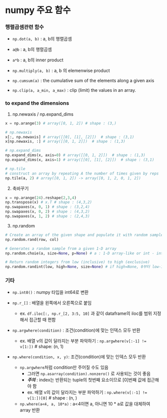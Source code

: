 # numpy 주요 함수

### 행렬곱셈관련 함수
- `np.dot(a, b)` : a, b의 행렬곱셈
- `a@b` : a, b의 행렬곱셈
- `a*b` : a, b의 inner product
- `np.multiply(a, b)` : a, b 의 elemenwise product

- `np.cumsum(a)` : the cumulative sum of the elements along a given axis
- `np.clip(a, a_min, a_max)` : clip (limit) the values in an array.

### to expand the dimensions
1. np.newaxis / np.expand_dims
```Python
x = np.arange(3) # array([0, 1, 2]) # shape : (3,)

# np.newaxis
x[:, np.newaxis] # array([[0], [1], [2]])  # shape : (3,1)
x[np.newaxis, :] # array([[0, 1, 2]])  # shape : (1,3)

# np.expand_dims
np.expand_dims(x, axis=0) # array([[0, 1, 2]])  # shape : (1,3)
np.expand_dims(x, axis=1) # array([[0], [1], [2]])  # shape : (3,1)

# np.tile
# construct an array by repeating A the number of times given by reps
np.tile(a, 2) # array([0, 1, 2]) -> array([0, 1, 2, 0, 1, 2])
```

2. 축바꾸기
```Python
x = np.arange(24).reshape(2,3,4)
np.transpose(x) # x.T # shape : (4,3,2)
np.swapaxes(x, 0, 1) # shape : (3,2,4)
np.swapaxes(x, 0, 2) # shape : (4,3,2)
np.swapaxes(x, 1, 2) # shape : (2,4,3)
```

3. np.random
```Python
# Create an array of the given shape and populate it with random samples from a uniform distribution over [0, 1).
np.random.rand(row, col)

# Generates a random sample from a given 1-D array
np.random.choie(a, size=None, p=None) # a : 1-D array-like or int - int : np.arange(a)

# Return random integers from low (inclusive) to high (exclusive)
np.random.randint(low, high=None, size=None) # if high=None, 0부터 low-1까지의 숫자중 sampling
``` 

### 기타
- `np.int0()` : numpy 타입을 int64로 변환
- `np.r_[]` : 배열을 왼쪽에서 오른쪽으로 붙임
  - ex. `df.iloc[:, np.r_[2, 3:5, 10]` 과 같이 dataframe의 iloc를 범위 지정해서 접근할 때 편함

- `np.argwhere(condition)` : 조건(condition)에 맞는 인덱스 모두 반환 
  - ex. 배열 v의 값이 달라지는 부분 파악하기 : `np.argwhere(v[:-1] != v[1:])`  # shape: (n, 1)
  
- `np.where(condition, x, y)`: 조건(condition)에 맞는 인덱스 모두 반환
  - `np.argwhere`처럼 condition만 주어질 수도 있음
    - 그러면 `np.asarray(condition).nonzero()` 로 사용되는 것이 좋음
    - ***주의*** : index는 반환되는 tuple의 첫번째 요소이므로 [0]번째 값에 접근해야 함
    - ex. 배열 v의 값이 달라지는 부분 파악하기 : `np.where(v[:-1] != v[1:])[0]` # shape : (n, )
  - `np.where(a<4, a, 10*a)` : a<4이면 a, 아니면 10 * a로 값을 대체하여 array 반환
